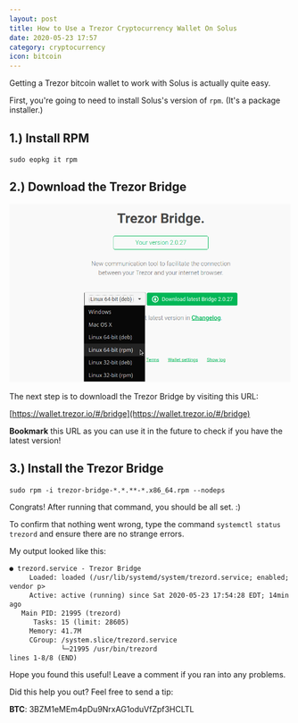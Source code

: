```yaml
---
layout: post
title: How to Use a Trezor Cryptocurrency Wallet On Solus
date: 2020-05-23 17:57
category: cryptocurrency
icon: bitcoin
---
```


Getting a Trezor bitcoin wallet to work with Solus is actually quite easy.

First, you're going to need to install Solus's version of `rpm`. (It's a package installer.)

## 1.) Install RPM

```
sudo eopkg it rpm
```

## 2.) Download the Trezor Bridge

![Trezor Bridge Install](/static/img/blog/solus-trezor/trezor-bridge.png)

The next step is to downloadl the Trezor Bridge by visiting this URL:

[https://wallet.trezor.io/#/bridge](https://wallet.trezor.io/#/bridge)

**Bookmark** this URL as you can use it in the future to check if you have the latest version!

## 3.) Install the Trezor Bridge

```
sudo rpm -i trezor-bridge-*.*.**-*.x86_64.rpm --nodeps
```

Congrats! After running that command, you should be all set. :)

To confirm that nothing went wrong, type the command `systemctl status trezord` and ensure there are no strange errors.

My output looked like this:

```
● trezord.service - Trezor Bridge
     Loaded: loaded (/usr/lib/systemd/system/trezord.service; enabled; vendor p>
     Active: active (running) since Sat 2020-05-23 17:54:28 EDT; 14min ago
   Main PID: 21995 (trezord)
      Tasks: 15 (limit: 28605)
     Memory: 41.7M
     CGroup: /system.slice/trezord.service
             └─21995 /usr/bin/trezord
lines 1-8/8 (END)
```

Hope you found this useful! Leave a comment if you ran into any problems.

Did this help you out? Feel free to send a tip:

**BTC**: 3BZM1eMEm4pDu9NrxAG1oduVfZpf3HCLTL

